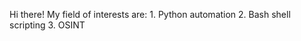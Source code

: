 Hi there! 
My field of interests are:
    1. Python automation
    2. Bash shell scripting
    3. OSINT

<!---
CuteCuppyCup/CuteCuppyCup is a ✨ special ✨ repository because its `README.md` (this file) appears on your GitHub profile.
You can click the Preview link to take a look at your changes.
--->
